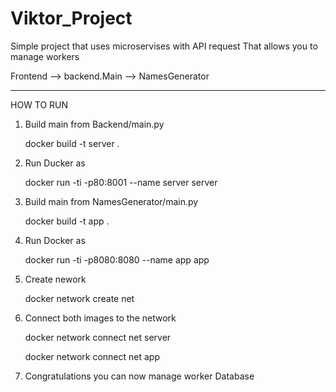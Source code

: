 # Viktor_Project

Simple project that uses  microservises with API request That allows you to manage workers


Frontend  --> backend.Main --> NamesGenerator 



******************
HOW TO RUN 

1. Build main from Backend/main.py   
   
   docker build -t server  .

2. Run Ducker as 
    
    docker run -ti -p80:8001 --name server  server

3. Build main from NamesGenerator/main.py   
    
    docker build -t app  .

4. Run Docker as 
    
    docker run -ti -p8080:8080 --name app  app

4. Create nework
    
    docker network create net 

5. Connect both images to the network
    
    docker network connect net server 
    
    docker network connect net app     

6. Congratulations  you can now manage worker Database     
